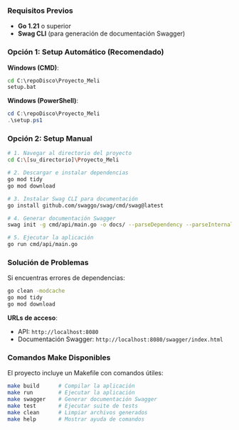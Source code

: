 ### Requisitos Previos
- **Go 1.21** o superior
- **Swag CLI** (para generación de documentación Swagger)

### Opción 1: Setup Automático (Recomendado)

**Windows (CMD)**:
```cmd
cd C:\repoDisco\Proyecto_Meli
setup.bat
```

**Windows (PowerShell)**:
```powershell
cd C:\repoDisco\Proyecto_Meli
.\setup.ps1
```

### Opción 2: Setup Manual

```bash
# 1. Navegar al directorio del proyecto
cd C:\[su_directorio]\Proyecto_Meli

# 2. Descargar e instalar dependencias
go mod tidy
go mod download

# 3. Instalar Swag CLI para documentación
go install github.com/swaggo/swag/cmd/swag@latest

# 4. Generar documentación Swagger
swag init -g cmd/api/main.go -o docs/ --parseDependency --parseInternal

# 5. Ejecutar la aplicación
go run cmd/api/main.go
```

### Solución de Problemas

Si encuentras errores de dependencias:
```bash
go clean -modcache
go mod tidy
go mod download
```

**URLs de acceso**:
- API: `http://localhost:8080`
- Documentación Swagger: `http://localhost:8080/swagger/index.html`

### Comandos Make Disponibles

El proyecto incluye un Makefile con comandos útiles:

```bash
make build      # Compilar la aplicación
make run        # Ejecutar la aplicación
make swagger    # Generar documentación Swagger
make test       # Ejecutar suite de tests
make clean      # Limpiar archivos generados
make help       # Mostrar ayuda de comandos
```
